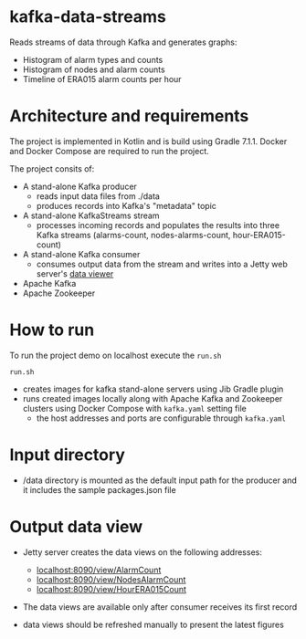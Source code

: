 # kafka-data-streams
Reads streams of data through Kafka and generates graphs:
* Histogram of alarm types and counts
* Histogram of nodes and alarm counts
* Timeline of ERA015 alarm counts per hour

# Architecture and requirements
The project is implemented in Kotlin and is build using Gradle 7.1.1. Docker and Docker Compose are required to run the project.

The project consits of:
- A stand-alone Kafka producer  
    * reads input data files from ./data
    * produces records into Kafka's "metadata" topic
- A stand-alone KafkaStreams stream  
    * processes incoming records and populates the results into three Kafka streams (alarms-count, nodes-alarms-count, hour-ERA015-count)
- A stand-alone Kafka consumer  
    * consumes output data from the stream and writes into a Jetty web server's [data viewer](https://github.com/jasrodis/dataviewer)
- Apache Kafka 
- Apache Zookeeper 

# How to run
To run the project demo on localhost execute the `run.sh`

`run.sh` 
- creates images for kafka stand-alone servers using Jib Gradle plugin
- runs created images locally along with Apache Kafka and Zookeeper clusters using Docker Compose with `kafka.yaml` setting file  
    * the host addresses and ports are configurable through `kafka.yaml`

# Input directory
- /data directory is mounted as the default input path for the producer and it includes the sample packages.json file

# Output data view
- Jetty server creates the data views on the following addresses:  
    * [localhost:8090/view/AlarmCount](localhost:8090/view/AlarmCount)
    * [localhost:8090/view/NodesAlarmCount](localhost:8090/view/NodesAlarmCount)
    * [localhost:8090/view/HourERA015Count](localhost:8090/view/HourERA015Count)

- The data views are available only after consumer receives its first record  
- data views should be refreshed manually to present the latest figures
